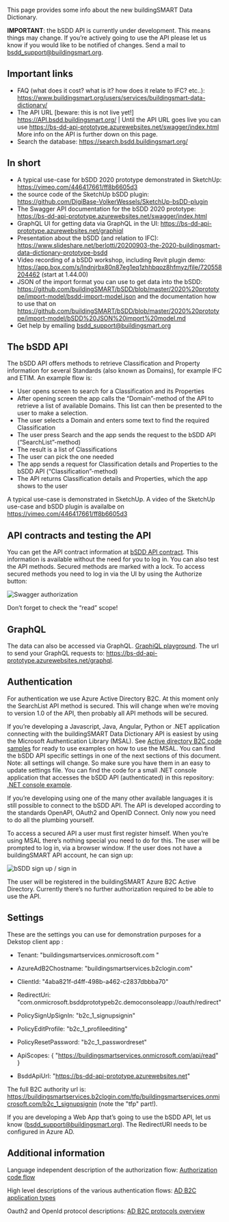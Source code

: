 This page provides some info about the new buildingSMART Data Dictionary.

**IMPORTANT**: the bSDD API is currently under development. This means things may change. If you’re actively going to use the API please let us know if you would like to be notified of changes. Send a mail to bsdd_support@buildingsmart.org.

## Important links

 * FAQ (what does it cost? what is it? how does it relate to IFC? etc..): https://www.buildingsmart.org/users/services/buildingsmart-data-dictionary/
 * The API URL [beware: this is not live yet!] https://API.bsdd.buildingsmart.org/ | Until the API URL goes live you can use https://bs-dd-api-prototype.azurewebsites.net/swagger/index.html More info on the API is further down on this page.
 * Search the database: https://search.bsdd.buildingsmart.org/

## In short

* A typical use-case for bSDD 2020 prototype demonstrated in SketchUp: https://vimeo.com/446417661/ff8b6605d3
* the source code of the SketchUp bSDD plugin: https://github.com/DigiBase-VolkerWessels/SketchUp-bsDD-plugin
* The Swagger API documentation for the bSDD 2020 prototype: https://bs-dd-api-prototype.azurewebsites.net/swagger/index.html
* GraphQL UI for getting data via GraphQL in the UI: https://bs-dd-api-prototype.azurewebsites.net/graphiql
* Presentation about the bSDD (and relation to IFC): https://www.slideshare.net/berlotti/20200903-the-2020-buildingsmart-data-dictionary-prototype-bsdd
* Video recording of a bSDD workshop, including Revit plugin demo: https://app.box.com/s/lndnjrbx80n87eg1eq1zhhbqoz8hfmyz/file/720558204462 (start at 1.44.00)
* JSON  of the import format you can use to get data into the bSDD: https://github.com/buildingSMART/bSDD/blob/master/2020%20prototype/import-model/bsdd-import-model.json and the documentation how to use that on https://github.com/buildingSMART/bSDD/blob/master/2020%20prototype/import-model/bSDD%20JSON%20import%20model.md
* Get help by emailing bsdd_support@buildingsmart.org


## The bSDD API
The bSDD API offers methods to retrieve Classification and Property information for several Standards (also known as Domains), for example IFC and ETIM.
An example flow is:
* User opens screen to search for a Classification and its Properties
* After opening screen the app calls the “Domain”-method of the API to retrieve a list of available Domains. This list can then be presented to the user to make a selection.
* The user selects a Domain and enters some text to find the required Classification
* The user press Search and the app sends the request to the bSDD API (“SearchList”-method)
* The result is a list of Classifications
* The user can pick the one needed
* The app sends a request for Classification details and Properties to the bSDD API (“Classification”-method)
* The API returns Classification details and Properties, which the app shows to the user

A typical use-case is demonstrated in SketchUp. A video of the SketchUp use-case and bSDD plugin is availalbe on https://vimeo.com/446417661/ff8b6605d3

## API contracts and testing the API
You can get the API contract information at [bSDD API contract](https://bs-dd-api-prototype.azurewebsites.net/swagger). This information is available without the need for you to log in. You can also test the API methods. Secured methods are marked with a lock. To access secured methods you need to log in via the UI by using the Authorize button:

![Swagger authorization](https://bsddprototype2020.blob.core.windows.net/public/images/swagger-authorize2.png)

Don’t forget to check the “read” scope!

## GraphQL
The data can also be accessed via GraphQL.
[GraphiQL playground](https://bs-dd-api-prototype.azurewebsites.net/graphiql).
The url to send your GraphQL requests to: https://bs-dd-api-prototype.azurewebsites.net/graphql. 

## Authentication
For authentication we use Azure Active Directory B2C.
At this moment only the SearchList API method is secured. This will change when we’re moving to version 1.0 of the API, then probably all API methods will be secured.

If you’re developing a Javascript, Java, Angular, Python or .NET application connecting with the buildingSMART Data Dictionary API is easiest by using the Microsoft Authentication Library (MSAL).
See [Active directory B2C code samples](https://docs.microsoft.com/en-us/azure/active-directory-b2c/code-samples) for ready to use examples on how to use the MSAL. You can find the bSDD API specific settings in one of the next sections of this document. Note: all settings will change. So make sure you have them in an easy to update settings file.
You can find the code for a small .NET console application that accesses the bSDD API (authenticated) in this repository: [.NET console example](https://github.com/buildingSMART/bSDD/tree/master/2020%20prototype/CSharp-Client-Console-Demo).

If you’re developing using one of the many other available languages it is still possible to connect to the bSDD API. The API is developed according to the standards OpenAPI, OAuth2 and OpenID Connect. Only now you need to do all the plumbing yourself.

To access a secured API a user must first register himself. When you’re using MSAL there’s nothing special you need to do for this. The user will be prompted to log in, via a browser window. If the user does not have a buildingSMART API account, he can sign up:

![bSDD sign up / sign in](https://bsddprototype2020.blob.core.windows.net/public/images/bs-signupsignin.png)

The user will be registered in the buildingSMART Azure B2C Active Directory.
Currently there’s no further authorization required to be able to use the API.

## Settings
These are the settings you can use for demonstration purposes for a Dekstop client app :
* Tenant: "buildingsmartservices.onmicrosoft.com "
* AzureAdB2Chostname: "buildingsmartservices.b2clogin.com"
* ClientId: "4aba821f-d4ff-498b-a462-c2837dbbba70"
* RedirectUri: "com.onmicrosoft.bsddprototypeb2c.democonsoleapp://oauth/redirect"
* PolicySignUpSignIn: "b2c_1_signupsignin"
* PolicyEditProfile: "b2c_1_profileediting"
* PolicyResetPassword: "b2c_1_passwordreset"

* ApiScopes: { "https://buildingsmartservices.onmicrosoft.com/api/read" }
* BsddApiUrl: "https://bs-dd-api-prototype.azurewebsites.net"

The full B2C authority url is: https://buildingsmartservices.b2clogin.com/tfp/buildingsmartservices.onmicrosoft.com/b2c_1_signupsignin (note the "tfp" part!).

If you are developing a Web App that’s going to use the bSDD API, let us know (bsdd_support@buildingsmart.org). The RedirectURI needs to be configured in Azure AD.

## Additional information
Language independent description of the authorization flow: [Authorization code flow](https://docs.microsoft.com/en-us/azure/active-directory-b2c/authorization-code-flow)

High level descriptions of the various authentication flows: [AD B2C application types](https://docs.microsoft.com/en-us/azure/active-directory-b2c/application-types)

Oauth2 and OpenId protocol descriptions: [AD B2C protocols overview](https://docs.microsoft.com/en-us/azure/active-directory-b2c/protocols-overview)

